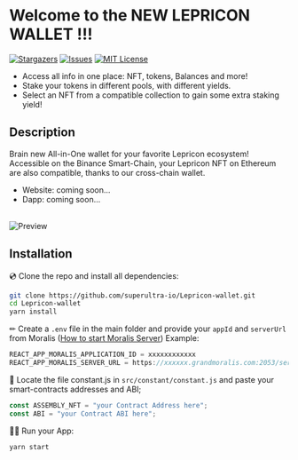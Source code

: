 # Welcome to the NEW LEPRICON WALLET !!!

[![Stargazers](https://img.shields.io/github/stars/superultra-io/Lepricon-wallet)](https://github.com/superultra-io/Lepricon-wallet/stargazers)
[![Issues](https://img.shields.io/github/issues/superultra-io/Lepricon-wallet)](https://github.com/superultra-io/Lepricon-wallet/issues)
[![MIT License](https://img.shields.io/github/license/superultra-io/Lepricon-wallet)](https://github.com/superultra-io/Lepricon-wallet/blob/main/License)

-   Access all info in one place: NFT, tokens, Balances and more!
-   Stake your tokens in different pools, with different yields.
-   Select an NFT from a compatible collection to gain some extra staking yield!

## Description

Brain new All-in-One wallet for your favorite Lepricon ecosystem! Accessible on the Binance Smart-Chain, your Lepricon NFT on Ethereum are also compatible, thanks to our cross-chain wallet.

-   Website: coming soon...
-   Dapp: coming soon...
    <br></br>

![Preview](./preview.png)

## Installation

💿 Clone the repo and install all dependencies:

```sh
git clone https://github.com/superultra-io/Lepricon-wallet.git
cd Lepricon-wallet
yarn install
```

✏ Create a `.env` file in the main folder and provide your `appId` and `serverUrl` from Moralis ([How to start Moralis Server](https://docs.moralis.io/moralis-server/getting-started/create-a-moralis-server))
Example:

```jsx
REACT_APP_MORALIS_APPLICATION_ID = xxxxxxxxxxxx
REACT_APP_MORALIS_SERVER_URL = https://xxxxxx.grandmoralis.com:2053/server
```

🔎 Locate the file constant.js in `src/constant/constant.js` and paste your smart-contracts addresses and ABI;

```jsx
const ASSEMBLY_NFT = "your Contract Address here";
const ABI = "your Contract ABI here";
```

🚴‍♂️ Run your App:

```sh
yarn start
```
